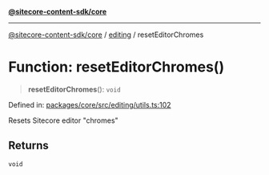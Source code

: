 [**@sitecore-content-sdk/core**](../../README.md)

***

[@sitecore-content-sdk/core](../../README.md) / [editing](../README.md) / resetEditorChromes

# Function: resetEditorChromes()

> **resetEditorChromes**(): `void`

Defined in: [packages/core/src/editing/utils.ts:102](https://github.com/Sitecore/xmc-jss-dev/blob/ee74fbe95e0fc8de46ce468c8a36831db55f7aeb/packages/core/src/editing/utils.ts#L102)

Resets Sitecore editor "chromes"

## Returns

`void`
